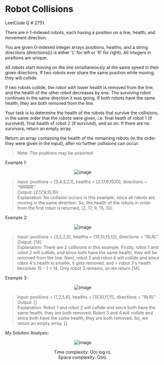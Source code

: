# Robot Collisions

LeetCode Q # 2751.

There are n 1-indexed robots, each having a position on a line, health, and movement direction.

You are given 0-indexed integer arrays positions, healths, and a string directions (directions[i] is either 'L' for left or 'R' for right). All integers in positions are unique.

All robots start moving on the line simultaneously at the same speed in their given directions. If two robots ever share the same position while moving, they will collide.

If two robots collide, the robot with lower health is removed from the line, and the health of the other robot decreases by one. The surviving robot continues in the same direction it was going. If both robots have the same health, they are both removed from the line.

Your task is to determine the health of the robots that survive the collisions, in the same order that the robots were given, i.e. final heath of robot 1 (if survived), final health of robot 2 (if survived), and so on. If there are no survivors, return an empty array.

Return an array containing the health of the remaining robots (in the order they were given in the input), after no further collisions can occur.

> Note: The positions may be unsorted.

Example 1:

<div align = "center">

  ![image](https://github.com/user-attachments/assets/460d6fd0-d516-4d7c-b478-b69f304a8aab)

</div>

> Input: positions = [5,4,3,2,1], healths = [2,17,9,15,10], directions = "RRRRR"</br>
> Output: [2,17,9,15,10]</br>
> Explanation: No collision occurs in this example, since all robots are moving in the same direction. So, the health of the robots in order from the first robot is returned, [2, 17, 9, 15, 10].

Example 2:

<div align = "center">

  ![image](https://github.com/user-attachments/assets/f9d3f97a-9860-4f63-945c-5008fdbdd967)

</div>

> Input: positions = [3,5,2,6], healths = [10,10,15,12], directions = "RLRL"</br>
> Output: [14]</br>
> Explanation: There are 2 collisions in this example. Firstly, robot 1 and robot 2 will collide, and since both have the same health, they will be removed from the line. Next, robot 3 and robot 4 will collide and since robot 4's health is smaller, it gets removed, and > robot 3's health becomes 15 - 1 = 14. Only robot 3 remains, so we return [14].

Example 3:

<div align = "center">

  ![image](https://github.com/user-attachments/assets/ec862698-1381-48d8-b83c-d96836a78cbf)

</div>

> Input: positions = [1,2,5,6], healths = [10,10,11,11], directions = "RLRL"</br>
> Output: []</br>
> Explanation: Robot 1 and robot 2 will collide and since both have the same health, they are both removed. Robot 3 and 4 will collide and since both have the same health, they are both removed. So, we return an empty array, [].

My Solution Analysis:

<div align = "center">

  ![image](https://github.com/user-attachments/assets/f2852aa9-f7d2-4516-9dc0-d820687cb387)

  Time complexity: O(n log n).</br>Space complexity: O(n).
</div>
